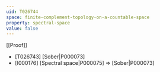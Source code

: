 ```yaml
---
uid: T026744
space: finite-complement-topology-on-a-countable-space
property: spectral-space
value: false
---
```

[[Proof]]

* [T026743] [Sober|P000073]
* [I000176] [Spectral space|P000075] => [Sober|P000073]

